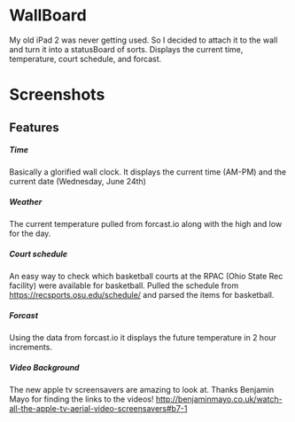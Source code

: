 # WallBoard
My old iPad 2 was never getting used. So I decided to attach it to the wall and turn it into a statusBoard of sorts. 
Displays the current time, temperature, court schedule, and forcast. 
# Screenshots 

<!--![Alt text](ReadmeResources/gif.gif?raw=true "gif.gif")-->

## Features
##### Time
Basically a glorified wall clock. It displays the current time (AM-PM) and the current date (Wednesday, June 24th)
##### Weather 
The current temperature pulled from forcast.io along with the high and low for the day.
##### Court schedule
An easy way to check which basketball courts at the RPAC (Ohio State Rec facility) were available for basketball. Pulled the schedule from https://recsports.osu.edu/schedule/ and parsed the items for basketball. 
##### Forcast  
Using the data from forcast.io it displays the future temperature in 2 hour increments.
##### Video Background
The new apple tv screensavers are amazing to look at. Thanks Benjamin Mayo for finding the links to the videos!  http://benjaminmayo.co.uk/watch-all-the-apple-tv-aerial-video-screensavers#b7-1



<!--![Alt text](ReadmeResources/screenshot.png?raw=true "screenshot.png")-->

